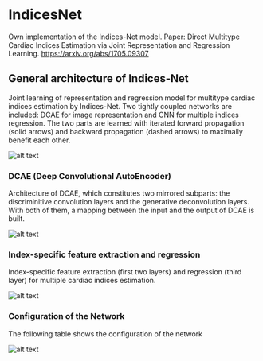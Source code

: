 # IndicesNet
Own implementation of the Indices-Net model. 
Paper: Direct Multitype Cardiac Indices Estimation via Joint Representation and Regression Learning.
https://arxiv.org/abs/1705.09307


## General architecture of Indices-Net ##

Joint learning of representation and regression model for multitype cardiac indices estimation by Indices-Net. Two tightly coupled networks are included: DCAE for image representation and CNN for multiple indices regression. The two parts are learned with iterated forward propagation (solid arrows) and backward propagation (dashed arrows) to maximally benefit each other.

![alt text](https://github.com/alejandrodebus/IndicesNet/blob/master/imgs_architecture/indices_net.png)



### DCAE (Deep Convolutional AutoEncoder) ###

Architecture of DCAE, which constitutes two mirrored subparts: the discriminitive convolution layers and the generative deconvolution layers. With both of them, a mapping between the input and the output of DCAE is built.

![alt text](https://github.com/alejandrodebus/IndicesNet/blob/master/imgs_architecture/dcae.png)



### Index-specific feature extraction and regression ###

Index-specific feature extraction (first two layers) and regression (third layer) for multiple cardiac indices estimation.

![alt text](https://github.com/alejandrodebus/IndicesNet/blob/master/imgs_architecture/conv_reg.png)

### Configuration of the Network

The following table shows the configuration of the network

![alt text](https://github.com/alejandrodebus/IndicesNet/blob/master/imgs_architecture/network_config.png)
